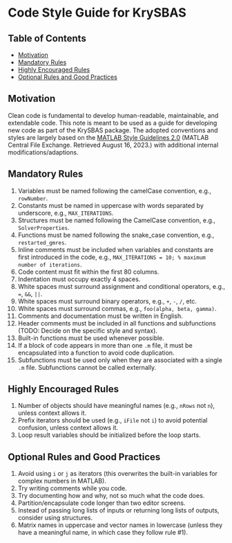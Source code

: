 # Code Style Guide for KrySBAS

## Table of Contents
- [Motivation](#motivation)
- [Mandatory Rules](#mandatory-rules)
- [Highly Encouraged Rules](#highly-encouraged-rules)
- [Optional Rules and Good Practices](#optional-rules-and-good-practices)


## Motivation

Clean code is fundamental to develop human-readable, maintainable, and extendable code. This note is meant to be used as a guide for developing new code as part of the KrySBAS package. The adopted conventions and styles are largely based on the [MATLAB Style Guidelines 2.0](https://www.mathworks.com/matlabcentral/fileexchange/46056-matlab-style-guidelines-2-0) (MATLAB Central File Exchange. Retrieved August 16, 2023.) with additional internal modifications/adaptions.

## Mandatory Rules

1. Variables must be named following the camelCase convention, e.g., `rowNumber`.
2. Constants must be named in uppercase with words separated by underscore, e.g., `MAX_ITERATIONS`.
3. Structures must be named following the CamelCase convention, e.g., `SolverProperties`.
4. Functions must be named following the snake_case convention, e.g., `restarted_gmres`.
5. Inline comments must be included when variables and constants are first introduced in the code, e.g., `MAX_ITERATIONS = 10; % maximum number of iterations`.
6. Code content must fit within the first 80 columns.
7. Indentation must occupy exactly 4 spaces.
8. White spaces must surround assignment and conditional operators, e.g., `=`, `&&`, `||`.
9. White spaces must surround binary operators, e.g., `+`, `-`, `/`, etc.
10. White spaces must surround commas, e.g., `foo(alpha, beta, gamma)`.
11. Comments and documentation must be written in English.
12. Header comments must be included in all functions and subfunctions (TODO: Decide on the specific style and syntax).
13. Built-in functions must be used whenever possible.
14. If a block of code appears in more than one `.m` file, it must be encapsulated into a function to avoid code duplication.
15. Subfunctions must be used only when they are associated with a single `.m` file. Subfunctions cannot be called externally.

## Highly Encouraged Rules

1. Number of objects should have meaningful names (e.g., `nRows` not `n`), unless context allows it.
2. Prefix iterators should be used (e.g., `iFile` not `i`) to avoid potential confusion, unless context allows it.
3. Loop result variables should be initialized before the loop starts.

## Optional Rules and Good Practices

1. Avoid using `i` or `j` as iterators (this overwrites the built-in variables for complex numbers in MATLAB).
2. Try writing comments while you code.
3. Try documenting how and why, not so much what the code does.
4. Partition/encapsulate code longer than two editor screens.
5. Instead of passing long lists of inputs or returning long lists of outputs, consider using structures.
6. Matrix names in uppercase and vector names in lowercase (unless they have a meaningful name, in which case they follow rule #1).
